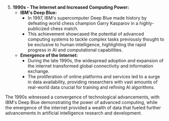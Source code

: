 
5. **1990s - The Internet and Increased Computing Power:**
    - **IBM's Deep Blue:**
        - In 1997, IBM's supercomputer Deep Blue made history by defeating world chess champion Garry Kasparov in a highly-publicized chess match.
        - This achievement showcased the potential of advanced computing systems to tackle complex tasks previously thought to be exclusive to human intelligence, highlighting the rapid progress in AI and computational capabilities.
    - **Emergence of the Internet:**
        - During the late 1990s, the widespread adoption and expansion of the internet transformed global connectivity and information exchange.
        - The proliferation of online platforms and services led to a surge in data availability, providing researchers with vast amounts of real-world data crucial for training and refining AI algorithms.

The 1990s witnessed a convergence of technological advancements, with IBM's Deep Blue demonstrating the power of advanced computing, while the emergence of the internet provided a wealth of data that fueled further advancements in artificial intelligence research and development.